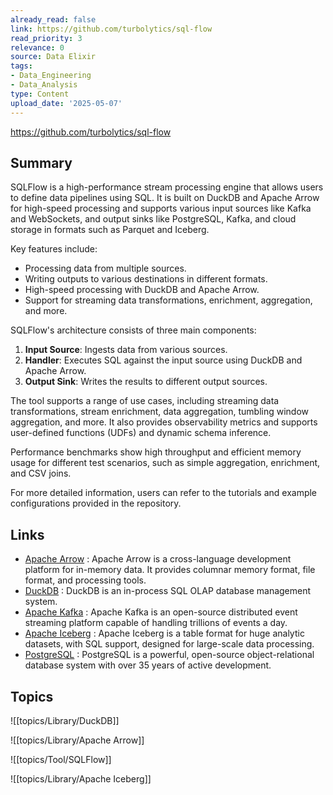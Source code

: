 ```yaml
---
already_read: false
link: https://github.com/turbolytics/sql-flow
read_priority: 3
relevance: 0
source: Data Elixir
tags:
- Data_Engineering
- Data_Analysis
type: Content
upload_date: '2025-05-07'
---
```


https://github.com/turbolytics/sql-flow
## Summary

SQLFlow is a high-performance stream processing engine that allows users to define data pipelines using SQL. It is built on DuckDB and Apache Arrow for high-speed processing and supports various input sources like Kafka and WebSockets, and output sinks like PostgreSQL, Kafka, and cloud storage in formats such as Parquet and Iceberg.

Key features include:
- Processing data from multiple sources.
- Writing outputs to various destinations in different formats.
- High-speed processing with DuckDB and Apache Arrow.
- Support for streaming data transformations, enrichment, aggregation, and more.

SQLFlow's architecture consists of three main components:
1. **Input Source**: Ingests data from various sources.
2. **Handler**: Executes SQL against the input source using DuckDB and Apache Arrow.
3. **Output Sink**: Writes the results to different output sources.

The tool supports a range of use cases, including streaming data transformations, stream enrichment, data aggregation, tumbling window aggregation, and more. It also provides observability metrics and supports user-defined functions (UDFs) and dynamic schema inference.

Performance benchmarks show high throughput and efficient memory usage for different test scenarios, such as simple aggregation, enrichment, and CSV joins.

For more detailed information, users can refer to the tutorials and example configurations provided in the repository.
## Links

- [Apache Arrow](https://arrow.apache.org/) : Apache Arrow is a cross-language development platform for in-memory data. It provides columnar memory format, file format, and processing tools.
- [DuckDB](https://duckdb.org/) : DuckDB is an in-process SQL OLAP database management system.
- [Apache Kafka](https://kafka.apache.org/) : Apache Kafka is an open-source distributed event streaming platform capable of handling trillions of events a day.
- [Apache Iceberg](https://py.iceberg.apache.org/) : Apache Iceberg is a table format for huge analytic datasets, with SQL support, designed for large-scale data processing.
- [PostgreSQL](https://www.postgresql.org/) : PostgreSQL is a powerful, open-source object-relational database system with over 35 years of active development.

## Topics

![[topics/Library/DuckDB]]

![[topics/Library/Apache Arrow]]

![[topics/Tool/SQLFlow]]

![[topics/Library/Apache Iceberg]]